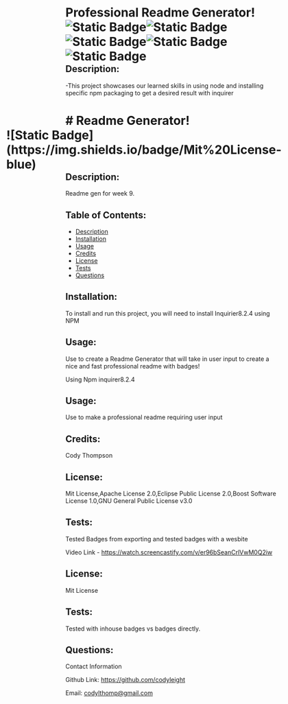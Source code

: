 
# Professional Readme Generator!  <span style="float: right;">![Static Badge](https://img.shields.io/badge/Mit%20License-blue)![Static Badge](https://img.shields.io/badge/Apache%20License-red)![Static Badge](https://img.shields.io/badge/Eclipse%20License-green)![Static Badge](https://img.shields.io/badge/BoostSoftware%20License-yellow)![Static Badge](https://img.shields.io/badge/GNU%20License-purple)</span>
    
## Description:

-This project showcases our learned skills in using node and installing specific npm packaging to get a desired result with inquirer

<h1 style="border-bottom: none;"># Readme Generator!  <span style="float: right;">![Static Badge](https://img.shields.io/badge/Mit%20License-blue)</span>
    
## Description:

Readme gen for week 9.


## Table of Contents:

- [Description](#description)
- [Installation](#installation)
- [Usage](#usage)
- [Credits](#credits)
- [License](#license)
- [Tests](#tests)
- [Questions](#questions)

## Installation:


To install and run this project, you will need to install Inquirier8.2.4 using NPM

## Usage:

Use to create a Readme Generator that will take in user input to create a nice and fast professional readme with badges!

Using Npm inquirer8.2.4

## Usage:

Use to make a professional readme requiring user input


## Credits:

Cody Thompson


## License:

Mit License,Apache License 2.0,Eclipse Public License 2.0,Boost Software License 1.0,GNU General Public License v3.0

## Tests:

Tested Badges from exporting and tested badges with a wesbite

Video Link - https://watch.screencastify.com/v/er96bSeanCrlVwM0Q2iw

## License:

Mit License

## Tests:

Tested with inhouse badges vs badges directly.


## Questions:

Contact Information

Github Link: https://github.com/codyleight

Email: codylthomp@gmail.com
 
 
 
 

 
 
 
 
